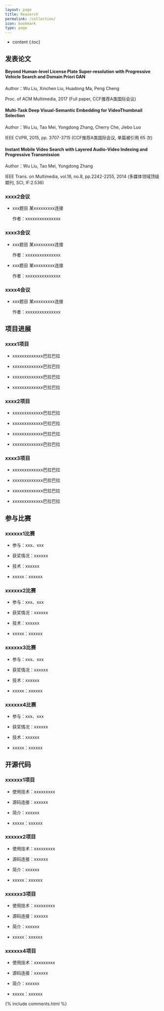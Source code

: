 ```yaml
---
layout: page
title: Reaserch
permalink: /collection/
icon: bookmark
type: page
---
```


* content
{:toc}

## 发表论文
#### Beyond Human-level License Plate Super-resolution with Progressive Vehicle Search and Domain Priori GAN

Author：Wu Liu, Xinchen Liu, Huadong Ma, Peng Cheng

Proc. of ACM Multimedia, 2017 (Full paper, CCF推荐A类国际会议)

#### Multi-Task Deep Visual-Semantic Embedding for VideoThumbnail Selection

Author：Wu Liu, Tao Mei, Yongdong Zhang, Cherry Che, Jiebo Luo

IEEE CVPR, 2015, pp. 3707-3715  (CCF推荐A类国际会议, 单篇被引用 65 次)

#### Instant Mobile Video Search with Layered Audio-Video Indexing and Progressive Transmission

Author：Wu Liu, Tao Mei, Yongdong Zhang

IEEE Trans. on Multimedia, vol.16, no.8, pp.2242-2255, 2014 (多媒体领域顶级期刊, SCI, IF:2.536)
### xxxx2会议
* xxx题目 某xxxxxxxxx连接

    作者：xxxxxxxxxxxxxxx

### xxxx3会议
* xxx题目 某xxxxxxxxx连接

    作者：xxxxxxxxxxxxxxx
* xxx题目 某xxxxxxxxx连接

    作者：xxxxxxxxxxxxxxx

### xxxx4会议
* xxx题目 某xxxxxxxxx连接

    作者：xxxxxxxxxxxxxxx

## 项目进展

### xxxx1项目

* xxxxxxxxxxxxx巴拉巴拉

* xxxxxxxxxxxxx巴拉巴拉

* xxxxxxxxxxxxx巴拉巴拉

* xxxxxxxxxxxxx巴拉巴拉


### xxxx2项目

* xxxxxxxxxxxxx巴拉巴拉

* xxxxxxxxxxxxx巴拉巴拉

* xxxxxxxxxxxxx巴拉巴拉

* xxxxxxxxxxxxx巴拉巴拉

### xxxx3项目

* xxxxxxxxxxxxx巴拉巴拉

* xxxxxxxxxxxxx巴拉巴拉

* xxxxxxxxxxxxx巴拉巴拉

* xxxxxxxxxxxxx巴拉巴拉


## 参与比赛

### xxxxxx1比赛

* 参与：xxx、xxx

* 获奖情况：xxxxxx

* 技术：xxxxxx

* xxxxx：xxxxxx

### xxxxxx2比赛

* 参与：xxx、xxx

* 获奖情况：xxxxxx

* 技术：xxxxxx

* xxxxx：xxxxxx

### xxxxxx3比赛

* 参与：xxx、xxx

* 获奖情况：xxxxxx

* 技术：xxxxxx

* xxxxx：xxxxxx

### xxxxxx4比赛

* 参与：xxx、xxx

* 获奖情况：xxxxxx

* 技术：xxxxxx

* xxxxx：xxxxxx


## 开源代码

### xxxxxx1项目

* 使用技术：xxxxxxxxx

* 源码连接：xxxxxx

* 简介：xxxxxx

* xxxxx：xxxxxx

### xxxxxx2项目

* 使用技术：xxxxxxxxx

* 源码连接：xxxxxx

* 简介：xxxxxx

* xxxxx：xxxxxx

### xxxxxx3项目

* 使用技术：xxxxxxxxx

* 源码连接：xxxxxx

* 简介：xxxxxx

* xxxxx：xxxxxx

### xxxxxx4项目

* 使用技术：xxxxxxxxx

* 源码连接：xxxxxx

* 简介：xxxxxx

* xxxxx：xxxxxx


{% include comments.html %}
